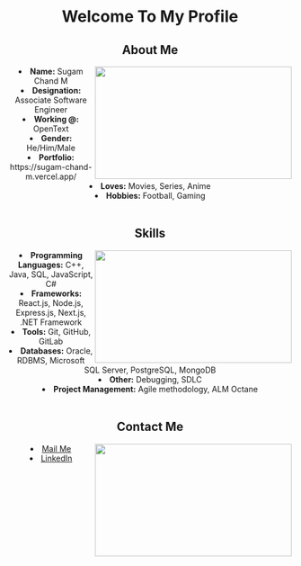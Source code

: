 <body>
    <center>
        <h1 align="center">Welcome To My Profile</h1>
        <!--<div align="center">
            <br>
            <p>Please grant me White Wings</p>
            <p>In this huge sky I wanna spread my wings and Fly </p>
            <p>Towards the free sky without any sadness</p>
            <p>I wanna flap my wings and go</p>
            <p><a href="https://www.youtube.com/watch?v=opL-DZGi5kw">Tsubasa Wo Kudasai</a><p>
        </div>-->
        <div>
            <h2 align="center">About Me</h2>
            <div align="center">
                <img src="https://assetsio.gnwcdn.com/cyberpunk-2077-david-martinez-build.jpg?width=1200&height=1200&fit=bounds&quality=70&format=jpg&auto=webp" align="right" width="350" height="200">
            </div>
            <li>
                <b>Name:</b> Sugam Chand M
            </li>
            <li>
                <b>Designation:</b> Associate Software Engineer
            </li>
            <li>
                <b>Working @:</b> OpenText
            </li>
            <li>
                <b>Gender:</b> He/Him/Male
            </li>
            <li>
                <b>Portfolio:</b> https://sugam-chand-m.vercel.app/
            </li>
            <li>
                <b>Loves:</b> Movies, Series, Anime
            </li>
            <li>
                <b>Hobbies:</b> Football, Gaming
            </li>
            <br>
        </div>
        <div>
            <h2 align="center">Skills</h2>
            <div align="center">
                <img src="https://media.tenor.com/tGYXsTwylnQAAAAe/working-out-david-martinez.png" align="right" width="350" height="200">
            </div>
            <li>
                <b>Programming Languages:</b>  C++, Java, SQL, JavaScript, C# 
            </li>
            <li>
                <b>Frameworks:</b> React.js, Node.js, Express.js, Next.js, .NET Framework 
            </li>
            <li>
                <b>Tools:</b> Git, GitHub, GitLab 
            </li>
            <li>
                <b>Databases:</b>  Oracle, RDBMS, Microsoft SQL Server, PostgreSQL, MongoDB
            </li>
            <li>
                <b>Other:</b> Debugging, SDLC
            </li>
            <li>
                <b>Project Management:</b> Agile methodology, ALM Octane
            </li>
            <br>
        </div>
        <div>
            <h2 align="center">Contact Me</h2>
            <div align="center">
                <img src="https://media.tenor.com/pv2oZ5a5HCIAAAAe/cyberpunk2077-edgerunners.png" align="right" width="350" height="200">
            </div>
            <li>
                <a href="mailto:sugamchandm@gmail.com">Mail Me</a>
            </li>
            <li>
                <a href="https://www.linkedin.com/in/sugam-chand-m-2434a81a6/">LinkedIn</a>
            </li>
            <br>
        </div>
    </center>
</body>